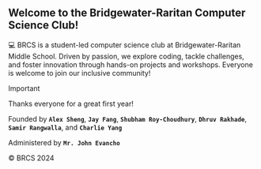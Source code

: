 ## Welcome to the Bridgewater-Raritan Computer Science Club!

💻 BRCS is a student-led computer science club at Bridgewater-Raritan Middle School. Driven by passion, we explore coding, tackle challenges, and foster innovation through hands-on projects and workshops. Everyone is welcome to join our inclusive community!

> [!IMPORTANT]  
> Thanks everyone for a great first year!

Founded by **`Alex Sheng`**, **`Jay Fang`**, **`Shubham Roy-Choudhury`**, **`Dhruv Rakhade`**, **`Samir Rangwalla`**, and **`Charlie Yang`**

Administered by **`Mr. John Evancho`**

© BRCS 2024

<!-- ✨ Bridgewater-Raritan-Cybersecurity/.github is a special repository: this README.md will appear on your public organization profile, visible to anyone.
 -->

